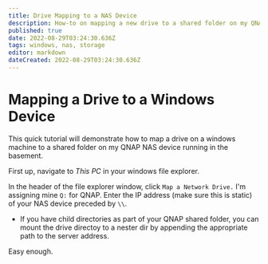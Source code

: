 ```yaml
---
title: Drive Mapping to a NAS Device
description: How-to on mapping a new drive to a shared folder on my QNAP NAS device. 
published: true
date: 2022-08-29T03:24:30.636Z
tags: windows, nas, storage
editor: markdown
dateCreated: 2022-08-29T03:24:30.636Z
---
```


# Mapping a Drive to a Windows Device

This quick tutorial will demonstrate how to map a drive on a windows machine to a shared folder on my QNAP NAS device running in the basement. 

First up, navigate to *This PC* in your windows file explorer. 

In the header of the file explorer window, click `Map a Network Drive.` I'm assigning mine `Q:` for QNAP. Enter the IP address (make sure this is static) of your NAS device preceded by `\\`. 

- If you have child directories as part of your QNAP shared folder, you can mount the drive directoy to a nester dir by appending the appropriate path to the server address.

Easy enough.
